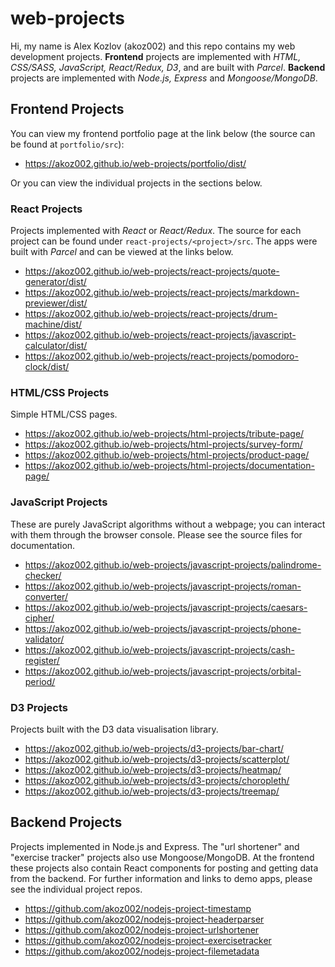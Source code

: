 # web-projects

Hi, my name is Alex Kozlov (akoz002) and this repo contains my web development projects. **Frontend** projects are implemented with *HTML, CSS/SASS, JavaScript, React/Redux, D3*, and are built with *Parcel*. **Backend** projects are implemented with *Node.js, Express* and *Mongoose/MongoDB*.

## Frontend Projects

You can view my frontend portfolio page at the link below (the source can be found at `portfolio/src`):

* https://akoz002.github.io/web-projects/portfolio/dist/

Or you can view the individual projects in the sections below.

### React Projects

Projects implemented with *React* or *React/Redux*. The source for each project can be found under `react-projects/<project>/src`. The apps were built with *Parcel* and can be viewed at the links below. 
* https://akoz002.github.io/web-projects/react-projects/quote-generator/dist/
* https://akoz002.github.io/web-projects/react-projects/markdown-previewer/dist/
* https://akoz002.github.io/web-projects/react-projects/drum-machine/dist/
* https://akoz002.github.io/web-projects/react-projects/javascript-calculator/dist/
* https://akoz002.github.io/web-projects/react-projects/pomodoro-clock/dist/

### HTML/CSS Projects

Simple HTML/CSS pages.
* https://akoz002.github.io/web-projects/html-projects/tribute-page/
* https://akoz002.github.io/web-projects/html-projects/survey-form/
* https://akoz002.github.io/web-projects/html-projects/product-page/
* https://akoz002.github.io/web-projects/html-projects/documentation-page/

### JavaScript Projects

These are purely JavaScript algorithms without a webpage; you can interact with them through the browser console. Please see the source files for documentation.
* https://akoz002.github.io/web-projects/javascript-projects/palindrome-checker/
* https://akoz002.github.io/web-projects/javascript-projects/roman-converter/
* https://akoz002.github.io/web-projects/javascript-projects/caesars-cipher/
* https://akoz002.github.io/web-projects/javascript-projects/phone-validator/
* https://akoz002.github.io/web-projects/javascript-projects/cash-register/
* https://akoz002.github.io/web-projects/javascript-projects/orbital-period/

### D3 Projects

Projects built with the D3 data visualisation library.
* https://akoz002.github.io/web-projects/d3-projects/bar-chart/
* https://akoz002.github.io/web-projects/d3-projects/scatterplot/
* https://akoz002.github.io/web-projects/d3-projects/heatmap/
* https://akoz002.github.io/web-projects/d3-projects/choropleth/
* https://akoz002.github.io/web-projects/d3-projects/treemap/

## Backend Projects

Projects implemented in Node.js and Express. The "url shortener" and "exercise tracker" projects also use Mongoose/MongoDB. At the frontend these projects also contain React components for posting and getting data from the backend. For further information and links to demo apps, please see the individual project repos.
* https://github.com/akoz002/nodejs-project-timestamp
* https://github.com/akoz002/nodejs-project-headerparser
* https://github.com/akoz002/nodejs-project-urlshortener
* https://github.com/akoz002/nodejs-project-exercisetracker
* https://github.com/akoz002/nodejs-project-filemetadata
